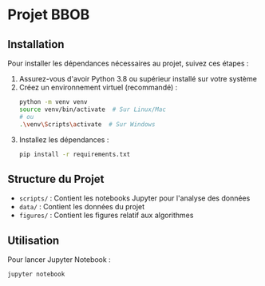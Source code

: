 # Projet BBOB

## Installation

Pour installer les dépendances nécessaires au projet, suivez ces étapes :

1. Assurez-vous d'avoir Python 3.8 ou supérieur installé sur votre système
2. Créez un environnement virtuel (recommandé) :
   ```bash
   python -m venv venv
   source venv/bin/activate  # Sur Linux/Mac
   # ou
   .\venv\Scripts\activate  # Sur Windows
   ```
3. Installez les dépendances :
   ```bash
   pip install -r requirements.txt
   ```

## Structure du Projet

- `scripts/` : Contient les notebooks Jupyter pour l'analyse des données
- `data/` : Contient les données du projet
- `figures/` : Contient les figures relatif aux algorithmes 

## Utilisation

Pour lancer Jupyter Notebook :
```bash
jupyter notebook
```